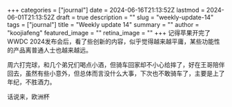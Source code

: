 +++
categories = ["journal"]
date = 2024-06-16T21:13:52Z
lastmod = 2024-06-01T21:13:52Z
draft = true
description = ""
slug = "weekly-update-14"
tags = ["journal"]
title = "Weekly update 14"
summary = ""
author = "koojiafeng"
featured_image = ""
retina_image =  ""
+++
记得苹果开完了WWDC 2024发布会后，看了些创新的内容，似乎觉得越来越平庸，某些功能性的产品离普通人士也越来越远。

周六打完球，和几个弟兄们喝点小酒，但骑车回家却不小心给摔了，好在王哥陪伴回去，虽然有些小意外，但总体而言没什么大事，下次也不敢骑车了，主要是上了年纪，不胜酒力。

话说来，欧洲杯